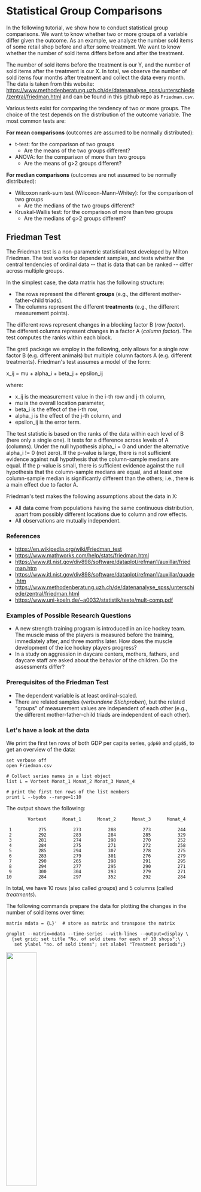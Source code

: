 # Statistical Group Comparisons

In the following tutorial, we show how to conduct statistical group comparisons. We want to know whether two or more groups of a variable differ given the outcome. As an example, we analyze the number sold items of some retail shop before and after some treatment. We want to know whether the number of sold items differs before and after the treatment.

The number of sold items before the treatment is our Y, and the number of sold items after the treatment is our X. In total, we observe the number of sold items four months after treatment and collect the data every month. The data is taken from this website: https://www.methodenberatung.uzh.ch/de/datenanalyse_spss/unterschiede/zentral/friedman.html and can be found in this github repo as `Friedman.csv`.


Various tests exist for comparing the tendency of two or more groups. The choice of the test depends on the distribution of the outcome variable. The most common tests are:

**For mean comparisons** (outcomes are assumed to be normally distributed):
- t-test: for the comparison of two groups
    + Are the means of the two groups different?
- ANOVA: for the comparison of more than two groups
    + Are the means of g>2 groups different?

**For median comparisons** (outcomes are not assumed to be normally distributed):
- Wilcoxon rank-sum test (Wilcoxon-Mann-Whitey): for the comparison of two groups
    + Are the medians of the two groups different?
- Kruskal-Wallis test: for the comparison of more than two groups
    + Are the medians of g>2 groups different?



## Friedman Test
The Friedman test is a non-parametric statistical test developed by Milton Friedman. The test works for dependent samples, and tests whether the central tendencies of ordinal data -- that is data that can be ranked -- differ across multiple groups.

In the simplest case, the data matrix has the following structure:
- The rows represent the different **groups** (e.g., the different mother-father-child triads).
- The columns represent the different **treatments** (e.g., the different measurement points).

The different rows represent changes in a blocking factor B (*row factor*). The different columns represent changes in a factor A (*column factor*). The test computes the ranks within each block.

The gretl package we employ in the following, only allows for a single row factor B (e.g. different animals) but multiple column factors A (e.g. different treatments). Friedman's test assumes a model of the form:

x_ij = mu + alpha_i + beta_j + epsilon_ij

where:
- x_ij is the measurement value in the i-th row and j-th column,
- mu is the overall location parameter,
- beta_i is the effect of the i-th row,
- alpha_j is the effect of the j-th column, and
- epsilon_ij is the error term.

The test statistic is based on the ranks of the data within each level of B (here only a single one). It tests for a difference across levels of A (columns). Under the null hypothesis alpha_i = 0 and under the alternative alpha_i != 0 (not zero).
If the p-value is large, there is not sufficient evidence against null hypothesis that the column-sample medians are equal. If the p-value is small, there is sufficient evidence against the null hypothesis that the column-sample medians are equal, and at least one column-sample median is significantly different than the others; i.e., there is a main effect due to factor A.

Friedman's test makes the following assumptions about the data in X:

- All data come from populations having the same continuous distribution, apart from possibly different locations due to column and row effects.
- All observations are mutually independent.



### References
- https://en.wikipedia.org/wiki/Friedman_test
- https://www.mathworks.com/help/stats/friedman.html
- https://www.itl.nist.gov/div898/software/dataplot/refman1/auxillar/friedman.htm
- https://www.itl.nist.gov/div898/software/dataplot/refman1/auxillar/quade.htm
- https://www.methodenberatung.uzh.ch/de/datenanalyse_spss/unterschiede/zentral/friedman.html
- https://www.uni-koeln.de/~a0032/statistik/texte/mult-comp.pdf


### Examples of Possible Research Questions

- A new strength training program is introduced in an ice hockey team. The muscle mass of the players is measured before the training, immediately after, and three months later. How does the muscle development of the ice hockey players progress?
- In a study on aggression in daycare centers, mothers, fathers, and daycare staff are asked about the behavior of the children. Do the assessments differ?


### Prerequisites of the Friedman Test
- The dependent variable is at least ordinal-scaled.
- There are related samples (*verbundene Stichproben*), but the related "groups" of measurement values are independent of each other (e.g., the different mother-father-child triads are independent of each other).

### Let's have a look at the data
We print the first ten rows of both GDP per capita series, `gdp60` and `gdp85`, to get an overview of the data:

```Gretl
set verbose off
open Friedman.csv

# Collect series names in a list object
list L = Vortest Monat_1 Monat_2 Monat_3 Monat_4

# print the first ten rows of the list members
print L --byobs --range=1:10
```

The output shows the following:

~~~
        Vortest      Monat_1      Monat_2      Monat_3      Monat_4

 1          275          273          288          273          244
 2          292          283          284          285          329
 3          281          274          298          270          252
 4          284          275          271          272          258
 5          285          294          307          278          275
 6          283          279          301          276          279
 7          290          265          298          291          295
 8          294          277          295          290          271
 9          300          304          293          279          271
10          284          297          352          292          284
~~~

In total, we have 10 rows (also called *groups*) and 5 columns (called *treatments*).

The following commands prepare the data for plotting the changes in the number of sold items over time:

```Gretl
matrix mdata = {L}'  # store as matrix and transpose the matrix

gnuplot --matrix=mdata --time-series --with-lines --output=display \
  {set grid; set title "No. of sold items for each of 10 shops";\
   set ylabel "no. of sold items"; set xlabel "Treatment periods";}
```

<img src="https://github.com/atecon/gretl_tutorials/blob/main/statistical_group_comparison/figures/items_sold_per_shop.png" width="40%" />

The plot shows the number of sold items for each of the ten shops over the four treatment periods. The number of sold items varies between the shops and over the treatment periods. The Friedman Test is used to test whether the number of sold items differs over the treatment periods.

This following factorized boxplot shows the distribution of the number of sold items for each shop over the treatment periods. The figure can be created by means of the following commands:

```Gretl
matrix mdata = {L}  # collect columns of the list in a matrix

boxplot --matrix=mdata --output=display \
  {set grid; set title "Distribution of items sold per treatment";}
```

<img src="https://github.com/atecon/gretl_tutorials/blob/main/statistical_group_comparison/figures/boxplot_items_sold_per_treatment.png" width="40%" />

It looks like the tendency varies over the treatment periods. The Friedman Test is used to test whether the central tendencies of the dependent samples differ.


### Conduct Friedman Test in Gretl

For conducting the test in Gretl, we use the user-contributed package named `Friedman`. The package only allows for a single row factor B (e.g. different animals) but multiple column factors A (e.g. different treatments).

First, we need to install the package from the Gretl package server. The following command installs the package:

```Gretl
pkg install Friedman
```
This needs only be done once. Next, we load the package into memory:

```Gretl
include Friedman.gfn
```

You can read the help file of the package by running the following command:

```Gretl
help Friedman
```

Execute the Friedman Test by running the following command:

```Gretl
matrix results = Friedman(L)
print results
```

This command passes a list of series to the function `Friedman()`. The function returns a matrix with the test statistics and p-values.

The output of the test is:

~~~
Friedman test results with 10 blocks and 5 'treatments':
  Chi2(4) stat 13.2589, pvalue 0.0100777

results (4 x 1)

      13.259
    0.010078
      1.0000
      0.0000
~~~

We see that the p-value is 0.01, which is less than 0.05. Therefore, we reject the null hypothesis that the central tendencies of the dependent samples are constant over the treatment periods. The central tendencies of the dependent samples differ significantly, and hence, the treatment had some effect.

The Friedman test, however, cannot answer the question of which treatment period differs from the others. For this, we need to conduct a post-hoc test. Such a test is not implemented in Gretl so far.

## Conduct Quade Test in Gretl
The Quade test was proposed by Dana Quade in 1979 which can be used for interval scale data. It is a non-parametric test that is used to compare the central tendencies of more than two groups. The test is an extension of the Wilcoxon signed rank test and is equivalent to it when the treatments (columns) are two.

The Friedman package in Gretl also provides the Quade test. Here is how to conduct the test:

```Gretl
list L = Vortest Monat_1 Monat_2 Monat_3 Monat_4
matrix result_quade = Quade(L)
print result_quade
```

which returns the following output:

~~~
Quade test results with 10 blocks and 5 'treatments':
  F(4, 36), stat 2.35941, pvalue 0.0717163

result_quade (2 x 1)

      2.3594
    0.071716
~~~

The null hypothesis of the Quade test is that the central tendencies of the dependent samples are constant over the treatment periods. The p-value is 0.07, which is greater than 0.05. Therefore, we do not reject the null hypothesis that the central tendencies of the dependent samples are constant over the treatment periods. The Quade test does not provide evidence that the treatment had an effect.

### Note

The Quade test is based on the following assumptions:

- The rows are mutually independent. That means that the results within one block (row) do not affect the results within other blocks.
- The data can be meaningfully ranked.
- The data have at least interval scale so that the sample range may be determined within each block.

The Quade test is similar to the Friedman test. A few distinctions:
- For k = 2 columns, the Friedman test is equivalent to a sign test while the Quade test is equivalent to a signed rank test.
- According to Conover, the Quade test is typically more powerful for k < 5 while the Friedman test tends to become more powerful for k ≥ 5.
- The Friedman test only requires ordinal scale data (i.e., the data can be ranked) while the Quade test requires at least interval scale data (the range within a block can be computed).

